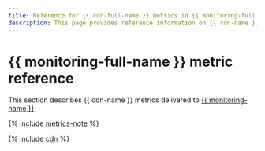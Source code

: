 ```yaml
---
title: Reference for {{ cdn-full-name }} metrics in {{ monitoring-full-name }}
description: This page provides reference information on {{ cdn-name }} metrics delivered to {{ monitoring-full-name }}.
---
```


# {{ monitoring-full-name }} metric reference

This section describes {{ cdn-name }} metrics delivered to [{{ monitoring-name }}](../monitoring/).

{% include [metrics-note](../_includes/cdn/metrics-note.md) %}

{% include [cdn](../_includes/monitoring/metrics-ref/cdn.md) %}